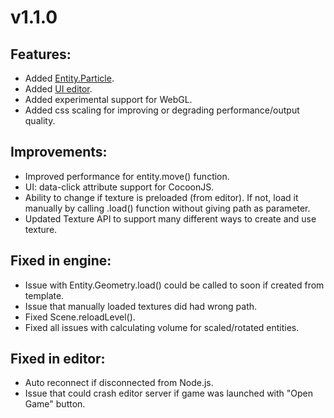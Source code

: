v1.1.0
======

## Features:
* Added [Entity.Particle](http://docs.mightyfingers.com/api/entityparticle/28]).
* Added [UI editor](http://docs.mightyfingers.com/manual/ui-editor/35).
* Added experimental support for WebGL.
* Added css scaling for improving or degrading performance/output quality.

## Improvements:
* Improved performance for entity.move() function.
* UI: data-click attribute support for CocoonJS.
* Ability to change if texture is preloaded (from editor). If not, load it manually by calling .load() function without giving path as parameter.
* Updated Texture API to support many different ways to create and use texture.

## Fixed in engine:
* Issue with Entity.Geometry.load() could be called to soon if created from template.
* Issue that manually loaded textures did had wrong path.
* Fixed Scene.reloadLevel().
* Fixed all issues with calculating volume for scaled/rotated entities.

## Fixed in editor:
* Auto reconnect if disconnected from Node.js.
* Issue that could crash editor server if game was launched with "Open Game" button.
